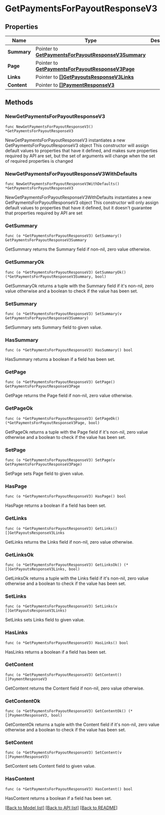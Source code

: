 # GetPaymentsForPayoutResponseV3

## Properties

Name | Type | Description | Notes
------------ | ------------- | ------------- | -------------
**Summary** | Pointer to [**GetPaymentsForPayoutResponseV3Summary**](GetPaymentsForPayoutResponseV3Summary.md) |  | [optional] 
**Page** | Pointer to [**GetPaymentsForPayoutResponseV3Page**](GetPaymentsForPayoutResponseV3Page.md) |  | [optional] 
**Links** | Pointer to [**[]GetPayoutsResponseV3Links**](GetPayoutsResponseV3Links.md) |  | [optional] 
**Content** | Pointer to [**[]PaymentResponseV3**](PaymentResponseV3.md) |  | [optional] 

## Methods

### NewGetPaymentsForPayoutResponseV3

`func NewGetPaymentsForPayoutResponseV3() *GetPaymentsForPayoutResponseV3`

NewGetPaymentsForPayoutResponseV3 instantiates a new GetPaymentsForPayoutResponseV3 object
This constructor will assign default values to properties that have it defined,
and makes sure properties required by API are set, but the set of arguments
will change when the set of required properties is changed

### NewGetPaymentsForPayoutResponseV3WithDefaults

`func NewGetPaymentsForPayoutResponseV3WithDefaults() *GetPaymentsForPayoutResponseV3`

NewGetPaymentsForPayoutResponseV3WithDefaults instantiates a new GetPaymentsForPayoutResponseV3 object
This constructor will only assign default values to properties that have it defined,
but it doesn't guarantee that properties required by API are set

### GetSummary

`func (o *GetPaymentsForPayoutResponseV3) GetSummary() GetPaymentsForPayoutResponseV3Summary`

GetSummary returns the Summary field if non-nil, zero value otherwise.

### GetSummaryOk

`func (o *GetPaymentsForPayoutResponseV3) GetSummaryOk() (*GetPaymentsForPayoutResponseV3Summary, bool)`

GetSummaryOk returns a tuple with the Summary field if it's non-nil, zero value otherwise
and a boolean to check if the value has been set.

### SetSummary

`func (o *GetPaymentsForPayoutResponseV3) SetSummary(v GetPaymentsForPayoutResponseV3Summary)`

SetSummary sets Summary field to given value.

### HasSummary

`func (o *GetPaymentsForPayoutResponseV3) HasSummary() bool`

HasSummary returns a boolean if a field has been set.

### GetPage

`func (o *GetPaymentsForPayoutResponseV3) GetPage() GetPaymentsForPayoutResponseV3Page`

GetPage returns the Page field if non-nil, zero value otherwise.

### GetPageOk

`func (o *GetPaymentsForPayoutResponseV3) GetPageOk() (*GetPaymentsForPayoutResponseV3Page, bool)`

GetPageOk returns a tuple with the Page field if it's non-nil, zero value otherwise
and a boolean to check if the value has been set.

### SetPage

`func (o *GetPaymentsForPayoutResponseV3) SetPage(v GetPaymentsForPayoutResponseV3Page)`

SetPage sets Page field to given value.

### HasPage

`func (o *GetPaymentsForPayoutResponseV3) HasPage() bool`

HasPage returns a boolean if a field has been set.

### GetLinks

`func (o *GetPaymentsForPayoutResponseV3) GetLinks() []GetPayoutsResponseV3Links`

GetLinks returns the Links field if non-nil, zero value otherwise.

### GetLinksOk

`func (o *GetPaymentsForPayoutResponseV3) GetLinksOk() (*[]GetPayoutsResponseV3Links, bool)`

GetLinksOk returns a tuple with the Links field if it's non-nil, zero value otherwise
and a boolean to check if the value has been set.

### SetLinks

`func (o *GetPaymentsForPayoutResponseV3) SetLinks(v []GetPayoutsResponseV3Links)`

SetLinks sets Links field to given value.

### HasLinks

`func (o *GetPaymentsForPayoutResponseV3) HasLinks() bool`

HasLinks returns a boolean if a field has been set.

### GetContent

`func (o *GetPaymentsForPayoutResponseV3) GetContent() []PaymentResponseV3`

GetContent returns the Content field if non-nil, zero value otherwise.

### GetContentOk

`func (o *GetPaymentsForPayoutResponseV3) GetContentOk() (*[]PaymentResponseV3, bool)`

GetContentOk returns a tuple with the Content field if it's non-nil, zero value otherwise
and a boolean to check if the value has been set.

### SetContent

`func (o *GetPaymentsForPayoutResponseV3) SetContent(v []PaymentResponseV3)`

SetContent sets Content field to given value.

### HasContent

`func (o *GetPaymentsForPayoutResponseV3) HasContent() bool`

HasContent returns a boolean if a field has been set.


[[Back to Model list]](../README.md#documentation-for-models) [[Back to API list]](../README.md#documentation-for-api-endpoints) [[Back to README]](../README.md)


